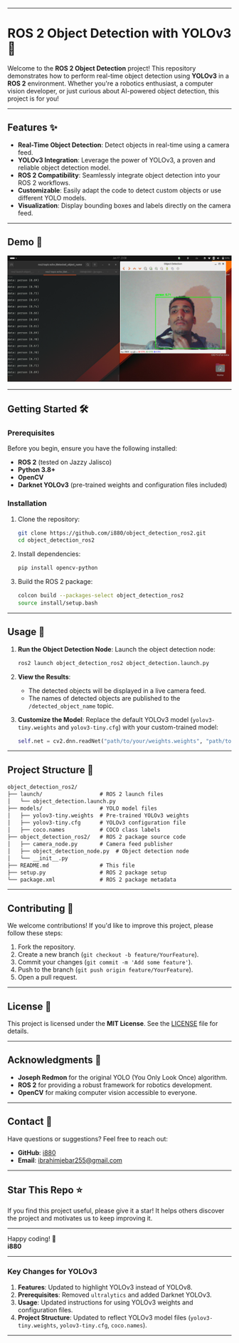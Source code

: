 
---

# **ROS 2 Object Detection with YOLOv3** 🚀

Welcome to the **ROS 2 Object Detection** project! This repository demonstrates how to perform real-time object detection using **YOLOv3** in a **ROS 2** environment. Whether you're a robotics enthusiast, a computer vision developer, or just curious about AI-powered object detection, this project is for you!

---

## **Features** ✨

- **Real-Time Object Detection**: Detect objects in real-time using a camera feed.
- **YOLOv3 Integration**: Leverage the power of YOLOv3, a proven and reliable object detection model.
- **ROS 2 Compatibility**: Seamlessly integrate object detection into your ROS 2 workflows.
- **Customizable**: Easily adapt the code to detect custom objects or use different YOLO models.
- **Visualization**: Display bounding boxes and labels directly on the camera feed.

---

## **Demo** 🎥

![Object Detection Demo](demo.png)  

---

## **Getting Started** 🛠️

### **Prerequisites**
Before you begin, ensure you have the following installed:
- **ROS 2** (tested on Jazzy Jalisco)
- **Python 3.8+**
- **OpenCV**
- **Darknet YOLOv3** (pre-trained weights and configuration files included)

### **Installation**
1. Clone the repository:
   ```bash
   git clone https://github.com/i880/object_detection_ros2.git
   cd object_detection_ros2
   ```

2. Install dependencies:
   ```bash
   pip install opencv-python
   ```

3. Build the ROS 2 package:
   ```bash
   colcon build --packages-select object_detection_ros2
   source install/setup.bash
   ```

---

## **Usage** 🚦

1. **Run the Object Detection Node**:
   Launch the object detection node:
   ```bash
   ros2 launch object_detection_ros2 object_detection.launch.py
   ```

2. **View the Results**:
   - The detected objects will be displayed in a live camera feed.
   - The names of detected objects are published to the `/detected_object_name` topic.

3. **Customize the Model**:
   Replace the default YOLOv3 model (`yolov3-tiny.weights` and `yolov3-tiny.cfg`) with your custom-trained model:
   ```python
   self.net = cv2.dnn.readNet("path/to/your/weights.weights", "path/to/your/config.cfg")
   ```

---

## **Project Structure** 📂

```
object_detection_ros2/
├── launch/                  # ROS 2 launch files
│   └── object_detection.launch.py
├── models/                  # YOLO model files
│   ├── yolov3-tiny.weights  # Pre-trained YOLOv3 weights
│   ├── yolov3-tiny.cfg      # YOLOv3 configuration file
│   ├── coco.names           # COCO class labels
├── object_detection_ros2/   # ROS 2 package source code
│   ├── camera_node.py       # Camera feed publisher
│   ├── object_detection_node.py  # Object detection node
│   └── __init__.py
├── README.md                # This file
├── setup.py                 # ROS 2 package setup
└── package.xml              # ROS 2 package metadata
```

---

## **Contributing** 🤝

We welcome contributions! If you'd like to improve this project, please follow these steps:
1. Fork the repository.
2. Create a new branch (`git checkout -b feature/YourFeature`).
3. Commit your changes (`git commit -m 'Add some feature'`).
4. Push to the branch (`git push origin feature/YourFeature`).
5. Open a pull request.

---

## **License** 📜

This project is licensed under the **MIT License**. See the [LICENSE](LICENSE) file for details.

---

## **Acknowledgments** 🙏

- **Joseph Redmon** for the original YOLO (You Only Look Once) algorithm.
- **ROS 2** for providing a robust framework for robotics development.
- **OpenCV** for making computer vision accessible to everyone.

---

## **Contact** 📧

Have questions or suggestions? Feel free to reach out:
- **GitHub**: [i880](https://github.com/i880)
- **Email**: ibrahimjebar255@gmail.com

---

## **Star This Repo** ⭐

If you find this project useful, please give it a star! It helps others discover the project and motivates us to keep improving it.

---

Happy coding! 🚀  
**i880**

---

### **Key Changes for YOLOv3**
1. **Features**: Updated to highlight YOLOv3 instead of YOLOv8.
2. **Prerequisites**: Removed `ultralytics` and added Darknet YOLOv3.
3. **Usage**: Updated instructions for using YOLOv3 weights and configuration files.
4. **Project Structure**: Updated to reflect YOLOv3 model files (`yolov3-tiny.weights`, `yolov3-tiny.cfg`, `coco.names`).

---

